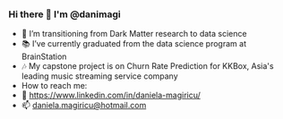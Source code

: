 ### Hi there 👋 I'm @danimagi 

- :milky_way: I’m transitioning from Dark Matter research to data science
- :books: I’ve currently graduated from the data science program at BrainStation 
- :notes: My capstone project is on Churn Rate Prediction for KKBox, Asia's leading music streaming service company
- How to reach me: 
- :link: https://www.linkedin.com/in/daniela-magiricu/
- 📫 daniela.magiricu@hotmail.com


